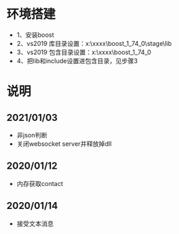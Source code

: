 # 环境搭建
* 1、安装boost
* 2、vs2019 库目录设置：x:\xxxx\boost_1_74_0\stage\lib
* 3、vs2019 包含目录设置：x:\xxxx\boost_1_74_0
* 4、把lib和include设置进包含目录，见步骤3
# 说明
## 2021/01/03
* 非json判断
* 关闭websocket server并释放掉dll

## 2020/01/12
* 内存获取contact

## 2020/01/14
* 接受文本消息
